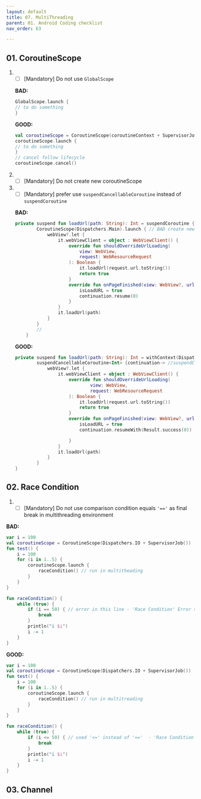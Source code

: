 ```yaml
---
layout: default
title: 07. MultiThreading
parent: 01. Android Coding checklist
nav_order: 63

---
```


## 01. CoroutineScope

1. - [ ] [Mandatory] Do not use `GlobalScope`

    __BAD:__
    ```kotlin
    GlobalScope.launch {
    // to do something
    }
    ```
    __GOOD:__
    ```kotlin
    val coroutineScope = CoroutineScope(coroutineContext + SupervisorJob()) // or using coroutine scope follow lifecycle
    coroutineScope.launch {
    // to do something  
    }
    // cancel follow lifecycle
    coroutineScope.cancel() 
    ```
1. - [ ] [Mandatory] Do not create new coroutineScope
1. - [ ] [Mandatory] prefer use `suspendCancellableCoroutine` instead of `suspendCoroutine`

    __BAD:__

    ```kotlin
    private suspend fun loadUrl(path: String): Int = suspendCoroutine { continuation ->
            CoroutineScope(Dispatchers.Main).launch { // BAD create new CoroutineScope(Dispatchers.Main)
                webView?.let {
                    it.webViewClient = object : WebViewClient() {
                        override fun shouldOverrideUrlLoading(
                            view: WebView,
                            request: WebResourceRequest
                        ): Boolean {
                            it.loadUrl(request.url.toString())
                            return true
                        }
                        override fun onPageFinished(view: WebView?, url: String?) {
                            isLoadURL = true
                            continuation.resume(0)
                        }
                    }
                    it.loadUrl(path)
                }
            }
            //
        }
    ```
    __GOOD:__
    ```kotlin
    private suspend fun loadUrl(path: String): Int = withContext(Dispatchers.Main) { 
            suspendCancellableCoroutine<Int> {continuation-> //suspendCoroutine => suspendCancellableCoroutine
                webView?.let {
                    it.webViewClient = object : WebViewClient() {
                        override fun shouldOverrideUrlLoading(
                                view: WebView,
                                request: WebResourceRequest
                        ): Boolean {
                            it.loadUrl(request.url.toString())
                            return true
                        }
                        override fun onPageFinished(view: WebView?, url: String?) {
                            isLoadURL = true
                            continuation.resumeWith(Result.success(0))

                        }
                    }
                    it.loadUrl(path)
                }
            }
    }
    ```


## 02. Race Condition

1. - [ ] [Mandatory] Do not use comparison condition equals  `'=='` as final break in multithreading environment

__BAD:__

```kotlin
var i = 100
val coroutineScope = CoroutineScope(Dispatchers.IO + SupervisorJob())
fun test() {
    i = 100
    for (i in 1..5) {
        coroutineScope.launch {
            raceCondition() // run in multitheading
        }
    }
}

fun raceCondition() {
    while (true) {
        if (i == 50) { // error in this line - 'Race Condition' Error still occurs, nerver going to `break`
            break
        }
        println("i $i")
        i -= 1
    }
}
```
__GOOD:__

```kotlin
var i = 100
val coroutineScope = CoroutineScope(Dispatchers.IO + SupervisorJob())
fun test() {
    i = 100
    for (i in 1..5) {
        coroutineScope.launch {
            raceCondition() // run in multitreading
        }
    }
}

fun raceCondition() {
    while (true) {
        if (i <= 50) { // used '<=' instead of '=='  - 'Race Condition' Error still occurs, but can jump to next logic
            break
        }
        println("i $i")
        i -= 1
    }
}
```


## 03. Channel